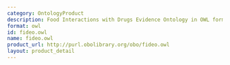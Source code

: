 ```yaml
---
category: OntologyProduct
description: Food Interactions with Drugs Evidence Ontology in OWL format
format: owl
id: fideo.owl
name: fideo.owl
product_url: http://purl.obolibrary.org/obo/fideo.owl
layout: product_detail
---
```

